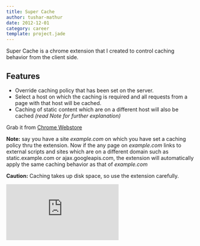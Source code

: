 ```yaml
---
title: Super Cache
author: tushar-mathur
date: 2012-12-01
category: career
template: project.jade
---
```

Super Cache is a chrome extension that I created to control caching behavior from the client side.

## Features

 * Override caching policy that has been set on the server.
 * Select a host on which the caching is required and all requests from a page with that host will be cached.
 * Caching of static content which are on a different host will also be cached _(read Note for further explanation)_
 
 Grab it from [Chrome Webstore](https://chrome.google.com/webstore/detail/super-cache/fglobbnbihckpkodmeefhagijjcjnbeh)
 
**Note:** say you have a site _example.com_ on which you have set a caching policy thru the extension.
Now if the any page on _example.com_ links to external scripts and sites which are on a different domain such as static.example.com or ajax.googleapis.com, the extension will automatically apply the same caching behavior as that of _example.com_

**Caution:** Caching takes up disk space, so use the extension carefully.

<iframe src="http://ghbtns.com/github-btn.html?user=tusharmath&repo=super-cache&type=fork&count=true"
  allowtransparency="true" frameborder="0" scrolling="0" width="auto" height="auto"></iframe>
